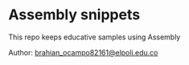 # Assembly snippets

This repo keeps educative samples using Assembly

Author: brahian_ocampo82161@elpoli.edu.co